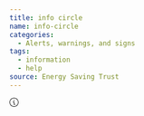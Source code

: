 ```yaml
---
title: info circle
name: info-circle
categories:
  - Alerts, warnings, and signs
tags:
  - information
  - help
source: Energy Saving Trust
---
```

<svg xmlns="http://www.w3.org/2000/svg" width="16" height="16" fill="currentColor" id="esti-info-circle" class="esti esti-info-circle" viewBox="0 0 16 16">
  <path fill-rule="evenodd" clip-rule="evenodd" d="M8 15C11.866 15 15 11.866 15 8C15 4.13401 11.866 1 8 1C4.13401 1 1 4.13401 1 8C1 11.866 4.13401 15 8 15ZM8 16C12.4183 16 16 12.4183 16 8C16 3.58172 12.4183 0 8 0C3.58172 0 0 3.58172 0 8C0 12.4183 3.58172 16 8 16ZM7.5 7.48852L6.4357 7.91424C6.1793 8.0168 5.88832 7.89209 5.78576 7.6357C5.68321 7.3793 5.80791 7.08832 6.0643 6.98576L7.64288 6.35433C8.05342 6.19012 8.5 6.49246 8.5 6.93463V11.3L9.58784 10.927C9.84905 10.8375 10.1334 10.9766 10.223 11.2378C10.3125 11.4991 10.1734 11.7834 9.91216 11.873L8.3277 12.4162C7.92204 12.5553 7.5 12.2538 7.5 11.825V7.48852ZM7.92498 5.05C8.38061 5.05 8.74998 4.68064 8.74998 4.225C8.74998 3.76937 8.38061 3.4 7.92498 3.4C7.46934 3.4 7.09998 3.76937 7.09998 4.225C7.09998 4.68064 7.46934 5.05 7.92498 5.05Z"/>
</svg>